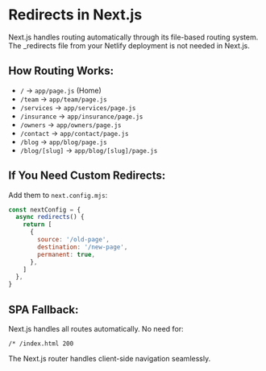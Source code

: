 # Redirects in Next.js

Next.js handles routing automatically through its file-based routing system.
The _redirects file from your Netlify deployment is not needed in Next.js.

## How Routing Works:

- `/` → `app/page.js` (Home)
- `/team` → `app/team/page.js`
- `/services` → `app/services/page.js`
- `/insurance` → `app/insurance/page.js`
- `/owners` → `app/owners/page.js`
- `/contact` → `app/contact/page.js`
- `/blog` → `app/blog/page.js`
- `/blog/[slug]` → `app/blog/[slug]/page.js`

## If You Need Custom Redirects:

Add them to `next.config.mjs`:

```javascript
const nextConfig = {
  async redirects() {
    return [
      {
        source: '/old-page',
        destination: '/new-page',
        permanent: true,
      },
    ]
  },
}
```

## SPA Fallback:

Next.js handles all routes automatically. No need for:
```
/* /index.html 200
```

The Next.js router handles client-side navigation seamlessly.
